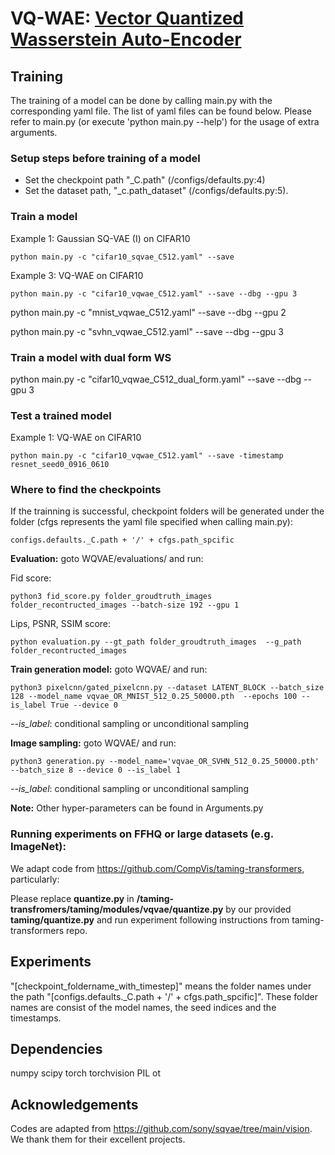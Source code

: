 # VQ-WAE: [Vector Quantized Wasserstein Auto-Encoder](https://arxiv.org/abs/2302.05917)

## Training
The training of a model can be done by calling main.py with the corresponding yaml file. The list of yaml files can be found below.
Please refer to main.py (or execute 'python main.py --help') for the usage of extra arguments.

### Setup steps before training of a model
* Set the checkpoint path "_C.path" (/configs/defaults.py:4) 
* Set the dataset path, "_c.path_dataset" (/configs/defaults.py:5).


### Train a model
Example 1: Gaussian SQ-VAE (I) on CIFAR10
```
python main.py -c "cifar10_sqvae_C512.yaml" --save
```
Example 3: VQ-WAE on CIFAR10
```
python main.py -c "cifar10_vqwae_C512.yaml" --save --dbg --gpu 3
```
python main.py -c "mnist_vqwae_C512.yaml" --save --dbg --gpu 2

python main.py -c "svhn_vqwae_C512.yaml" --save --dbg --gpu 3

### Train a model with dual form WS
python main.py -c "cifar10_vqwae_C512_dual_form.yaml" --save --dbg --gpu 3

### Test a trained model
Example 1: VQ-WAE on CIFAR10
```
python main.py -c "cifar10_vqwae_C512.yaml" --save -timestamp resnet_seed0_0916_0610
```



### Where to find the checkpoints
If the trainning is successful, checkpoint folders will be generated under the folder (cfgs represents the yaml file specified when calling main.py):
```
configs.defaults._C.path + '/' + cfgs.path_spcific
```

**Evaluation:** goto WQVAE/evaluations/ and run:

Fid score:
```
python3 fid_score.py folder_groudtruth_images  folder_recontructed_images --batch-size 192 --gpu 1
```

Lips, PSNR, SSIM score:
```
python evaluation.py --gt_path folder_groudtruth_images  --g_path folder_recontructed_images 
```

**Train generation model:** goto WQVAE/ and run:

```
python3 pixelcnn/gated_pixelcnn.py --dataset LATENT_BLOCK --batch_size 128 --model_name vqvae_OR_MNIST_512_0.25_50000.pth  --epochs 100 --is_label True --device 0
```
*--is_label*: conditional sampling or unconditional sampling

**Image sampling:** goto WQVAE/ and run:

```
python3 generation.py --model_name='vqvae_OR_SVHN_512_0.25_50000.pth' --batch_size 8 --device 0 --is_label 1
```

*--is_label*: conditional sampling or unconditional sampling

**Note:** Other hyper-parameters can be found in Arguments.py

### Running experiments on FFHQ or large datasets (e.g. ImageNet):

We adapt code from https://github.com/CompVis/taming-transformers, particularly:

Please replace **quantize.py** in **/taming-transfromers/taming/modules/vqvae/quantize.py** by our provided **taming/quantize.py** and run experiment following instructions from taming-transformers repo.


## Experiments
"[checkpoint_foldername_with_timestep]" means the folder names under the path "[configs.defaults._C.path + '/' + cfgs.path_spcific]".
These folder names are consist of the model names, the seed indices and the timestamps.

## Dependencies
numpy
scipy
torch
torchvision
PIL
ot

## Acknowledgements
Codes are adapted from https://github.com/sony/sqvae/tree/main/vision. We thank them for their excellent projects.
